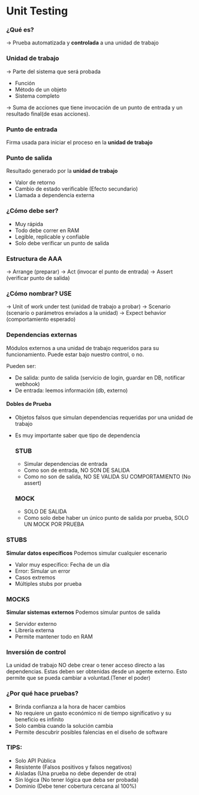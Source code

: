 # Unit Testing

### ¿Qué es?
-> Prueba automatizada y **controlada** a una unidad de trabajo

### Unidad de trabajo
-> Parte del sistema que será probada
  -  Función
  -  Método de un objeto
  -  Sistema completo

->  Suma de acciones que tiene invocación de un punto de entrada y un resultado final(de esas acciones).


### Punto de entrada
Firma usada para iniciar el proceso en la **unidad de trabajo** 

### Punto de salida
Resultado generado por la **unidad de trabajo**
  - Valor de retorno
  - Cambio de estado verificable (Efecto secundario)
  - Llamada a dependencia externa


### ¿Cómo debe ser?
- Muy rápida
- Todo debe correr en RAM
- Legible, replicable y confiable
- Solo debe verificar un punto de salida


### Estructura de AAA

-> Arrange (preparar)
-> Act (invocar el punto de entrada)
-> Assert (verificar punto de salida)


### ¿Cómo nombrar? USE
-> Unit of work under test (unidad de trabajo a probar)
-> Scenario (scenario o parámetros enviados a la unidad)
-> Expect behavior (comportamiento esperado)


### Dependencias externas
Módulos externos a una unidad de trabajo requeridos para su funcionamiento.
Puede estar bajo nuestro control, o no.

Pueden ser: 
- De salida: punto de salida (servicio de login, guardar en DB, notificar webhook)
- De entrada: leemos información (db, externo)

#### Dobles de Prueba
- Objetos falsos que simulan dependencias requeridas por una unidad de trabajo
- Es muy importante saber que tipo de dependencia

  ###  STUB
   -  Simular dependencias de entrada
   -  Como son de entrada, NO SON DE SALIDA
   -  Como no son de salida, NO SE VALIDA SU COMPORTAMIENTO (No assert)

  ###  MOCK
   -  SOLO DE SALIDA
   -  Como solo debe haber un único punto de salida por prueba, SOLO UN MOCK POR PRUEBA


### STUBS
**Simular datos específicos**
Podemos simular cualquier escenario

- Valor muy especifico: Fecha de un día
- Error: Simular un error
- Casos extremos
- Múltiples stubs por prueba

### MOCKS
**Simular sistemas externos**
Podemos simular puntos de salida

- Servidor externo
- Librería externa
- Permite mantener todo en RAM


### Inversión de control

La unidad de trabajo NO debe crear o tener acceso directo a las dependencias.
Estas deben ser obtenidas desde un agente externo.
Esto permite que se pueda cambiar a voluntad.(Tener el poder)

### ¿Por qué hace pruebas?
- Brinda confianza a la hora de hacer cambios
- No requiere un gasto económico ni de tiempo significativo y su beneficio es infinito
- Solo cambia cuando la solución cambia
- Permite descubrir posibles falencias en el diseño de software

### TIPS:
- Solo API Pública
- Resistente (Falsos positivos y falsos negativos)
- Aisladas (Una prueba no debe depender de otra)
- Sin lógica (No tener lógica que deba ser probada)
- Dominio (Debe tener cobertura cercana al 100%)
  
  